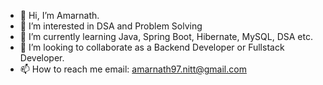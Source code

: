 - 👋 Hi, I’m Amarnath.
- 👀 I’m interested in DSA and Problem Solving
- 🌱 I’m currently learning Java, Spring Boot, Hibernate, MySQL, DSA etc.
- 💞️ I’m looking to collaborate as a Backend Developer or Fullstack Developer.
- 📫 How to reach me email: amarnath97.nitt@gmail.com

